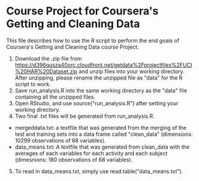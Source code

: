 # Course Project for Coursera's Getting and Cleaning Data

This file describes how to use the R script to perform the end goals of Coursera's Getting and Cleaning Data course Project. 

1. Download the .zip file from https://d396qusza40orc.cloudfront.net/getdata%2Fprojectfiles%2FUCI%20HAR%20Dataset.zip and unzip files into your working directory. After unzipping, please rename the unzipped file as "data" for the R script to work. 
2. Save run_analysis.R into the same working directory as the "data" file containing all the unzipped files. 
3. Open RStudio, and use source("run_analysis.R") after setting your working directory. 
4. Two final .txt files will be generated from run_analysis.R. 
  * mergeddata.txt: a textfile that was generated from the merging of the test and training sets into a data frame called "clean_data" (dimensions: 10299 observations of 68 variables). 
  * data_means.txt: A textfile that was generated from clean_data with the averages of each variables for each activity and each subject (dimesnions: 180 observations of 68 variables). 
5. To read in data_means.txt, simply use read.table("data_means.txt"). 

